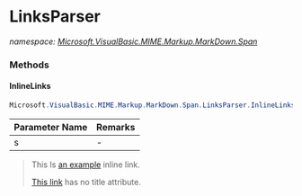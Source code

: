 ﻿# LinksParser
_namespace: [Microsoft.VisualBasic.MIME.Markup.MarkDown.Span](./index.md)_





### Methods

#### InlineLinks
```csharp
Microsoft.VisualBasic.MIME.Markup.MarkDown.Span.LinksParser.InlineLinks(System.String)
```


|Parameter Name|Remarks|
|--------------|-------|
|s|-|

> 
>  This Is [an example](http//example.com/ "Title") inline link.
> 
>  [This link](http//example.net/) has no title attribute.
>  


